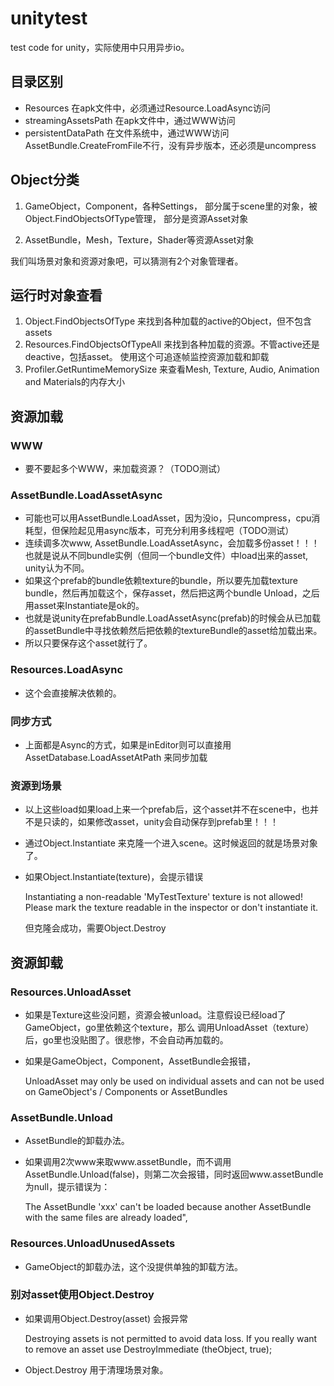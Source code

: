 # unitytest
test code for unity，实际使用中只用异步io。


## 目录区别

* Resources
    在apk文件中，必须通过Resource.LoadAsync访问
* streamingAssetsPath
    在apk文件中，通过WWW访问
* persistentDataPath
   在文件系统中，通过WWW访问
   AssetBundle.CreateFromFile不行，没有异步版本，还必须是uncompress


## Object分类

1. GameObject，Component，各种Settings，
部分属于scene里的对象，被Object.FindObjectsOfType管理，
部分是资源Asset对象

2. AssetBundle，Mesh，Texture，Shader等资源Asset对象

我们叫场景对象和资源对象吧，可以猜测有2个对象管理者。


## 运行时对象查看

1. Object.FindObjectsOfType 来找到各种加载的active的Object，但不包含assets
2. Resources.FindObjectsOfTypeAll 来找到各种加载的资源。不管active还是deactive，包括asset。
使用这个可追逐帧监控资源加载和卸载
3. Profiler.GetRuntimeMemorySize 来查看Mesh, Texture, Audio, Animation and Materials的内存大小

## 资源加载

### WWW
* 要不要起多个WWW，来加载资源？（TODO测试）

### AssetBundle.LoadAssetAsync
* 可能也可以用AssetBundle.LoadAsset，因为没io，只uncompress，cpu消耗型，但保险起见用async版本，可充分利用多线程吧（TODO测试）
* 连续调多次www, AssetBundle.LoadAssetAsync，会加载多份asset！！！也就是说从不同bundle实例（但同一个bundle文件）中load出来的asset, unity认为不同。
* 如果这个prefab的bundle依赖texture的bundle，所以要先加载texture bundle，然后再加载这个，保存asset，然后把这两个bundle Unload，之后用asset来Instantiate是ok的。
* 也就是说unity在prefabBundle.LoadAssetAsync(prefab)的时候会从已加载的assetBundle中寻找依赖然后把依赖的textureBundle的asset给加载出来。
* 所以只要保存这个asset就行了。

### Resources.LoadAsync
* 这个会直接解决依赖的。

### 同步方式
* 上面都是Async的方式，如果是inEditor则可以直接用AssetDatabase.LoadAssetAtPath 来同步加载

### 资源到场景
* 以上这些load如果load上来一个prefab后，这个asset并不在scene中，也并不是只读的，如果修改asset，unity会自动保存到prefab里！！！
* 通过Object.Instantiate 来克隆一个进入scene。这时候返回的就是场景对象了。
* 如果Object.Instantiate(texture)，会提示错误

    Instantiating a non-readable 'MyTestTexture' texture is not allowed! Please mark the texture readable in the inspector or don't instantiate it.

    但克隆会成功，需要Object.Destroy


## 资源卸载

### Resources.UnloadAsset

* 如果是Texture这些没问题，资源会被unload。注意假设已经load了GameObject，go里依赖这个texture，那么
调用UnloadAsset（texture）后，go里也没贴图了。很悲惨，不会自动再加载的。

* 如果是GameObject，Component，AssetBundle会报错，

    UnloadAsset may only be used on individual assets and can not be used on GameObject's / Components or AssetBundles


### AssetBundle.Unload

* AssetBundle的卸载办法。

* 如果调用2次www来取www.assetBundle，而不调用AssetBundle.Unload(false)，则第二次会报错，同时返回www.assetBundle为null，提示错误为：

    The AssetBundle 'xxx' can't be loaded because another AssetBundle with the same files are already loaded",

### Resources.UnloadUnusedAssets

* GameObject的卸载办法，这个没提供单独的卸载方法。


### 别对asset使用Object.Destroy

* 如果调用Object.Destroy(asset) 会报异常

    Destroying assets is not permitted to avoid data loss.
    If you really want to remove an asset use DestroyImmediate (theObject, true);

* Object.Destroy 用于清理场景对象。


